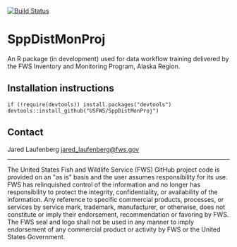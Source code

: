 [![Build Status](https://travis-ci.org/USFWS/SppDisMonProj.svg?branch=master)](https://travis-ci.org/USFWS/SppDisMonProj)

# SppDistMonProj
An R package (in development) used for data workflow training delivered by the FWS Inventory and Monitoring Program, Alaska Region.

## Installation instructions
```
if (!require(devtools)) install.packages("devtools")
devtools::install_github("USFWS/SppDistMonProj")
```

## Contact
Jared Laufenberg <jared_laufenberg@fws.gov>

_____________________________
The United States Fish and Wildlife Service (FWS) GitHub project code is provided on 
an "as is" basis and the user assumes responsibility for its use. FWS has relinquished 
control of the information and no longer has responsibility to protect the integrity, 
confidentiality, or availability of the information. Any reference to specific 
commercial products, processes, or services by service mark, trademark, manufacturer, 
or otherwise, does not constitute or imply their endorsement, recommendation or 
favoring by FWS. The FWS seal and logo shall not be used in any manner to imply 
endorsement of any commercial product or activity by FWS or the United States 
Government.
